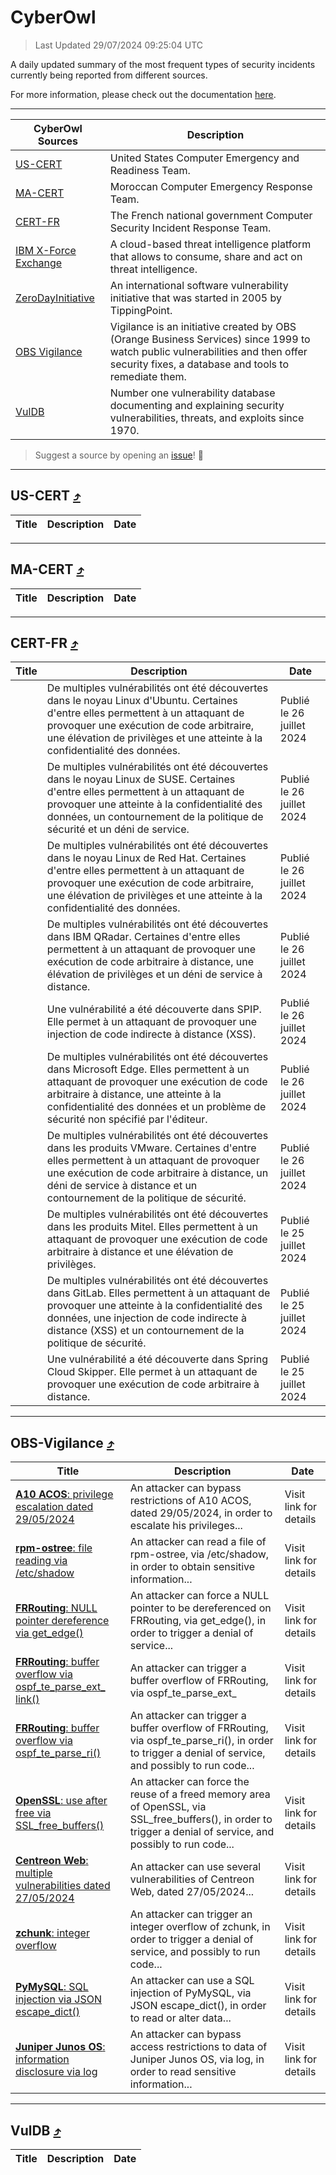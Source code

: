 
 <div id='top'></div>

# CyberOwl

 > Last Updated 29/07/2024 09:25:04 UTC
 
 A daily updated summary of the most frequent types of security incidents currently being reported from different sources.
 
 For more information, please check out the documentation [here](./docs/README.md).
 
 ---
 |CyberOwl Sources|Description|
 |---|---|
 |[US-CERT](#us-cert-arrow_heading_up)|United States Computer Emergency and Readiness Team.|
 |[MA-CERT](#ma-cert-arrow_heading_up)|Moroccan Computer Emergency Response Team.|
 |[CERT-FR](#cert-fr-arrow_heading_up)|The French national government Computer Security Incident Response Team.|
 |[IBM X-Force Exchange](#ibmcloud-arrow_heading_up)|A cloud-based threat intelligence platform that allows to consume, share and act on threat intelligence.|
 |[ZeroDayInitiative](#zerodayinitiative-arrow_heading_up)|An international software vulnerability initiative that was started in 2005 by TippingPoint.|
 |[OBS Vigilance](#obs-vigilance-arrow_heading_up)|Vigilance is an initiative created by OBS (Orange Business Services) since 1999 to watch public vulnerabilities and then offer security fixes, a database and tools to remediate them.|
 |[VulDB](#vuldb-arrow_heading_up)|Number one vulnerability database documenting and explaining security vulnerabilities, threats, and exploits since 1970.|
 
 > Suggest a source by opening an [issue](https://github.com/karimhabush/cyberowl/issues)! :raised_hands:
 ---

## US-CERT [:arrow_heading_up:](#cyberowl)

 |Title|Description|Date|
 |---|---|---|
 
 ---

## MA-CERT [:arrow_heading_up:](#cyberowl)

 |Title|Description|Date|
 |---|---|---|
 
 ---

## CERT-FR [:arrow_heading_up:](#cyberowl)

 |Title|Description|Date|
 |---|---|---|
 |[](https://www.cert.ssi.gouv.fr/avis/CERTFR-2024-AVI-0633/)|De multiples vulnérabilités ont été découvertes dans le noyau Linux d'Ubuntu. Certaines d'entre elles permettent à un attaquant de provoquer une exécution de code arbitraire, une élévation de privilèges et une atteinte à la confidentialité des données.|Publié le 26 juillet 2024|
 |[](https://www.cert.ssi.gouv.fr/avis/CERTFR-2024-AVI-0632/)|De multiples vulnérabilités ont été découvertes dans le noyau Linux de SUSE. Certaines d'entre elles permettent à un attaquant de provoquer une atteinte à la confidentialité des données, un contournement de la politique de sécurité et un déni de service.|Publié le 26 juillet 2024|
 |[](https://www.cert.ssi.gouv.fr/avis/CERTFR-2024-AVI-0631/)|De multiples vulnérabilités ont été découvertes dans le noyau Linux de Red Hat. Certaines d'entre elles permettent à un attaquant de provoquer une exécution de code arbitraire, une élévation de privilèges et une atteinte à la confidentialité des données.|Publié le 26 juillet 2024|
 |[](https://www.cert.ssi.gouv.fr/avis/CERTFR-2024-AVI-0630/)|De multiples vulnérabilités ont été découvertes dans IBM QRadar. Certaines d'entre elles permettent à un attaquant de provoquer une exécution de code arbitraire à distance, une élévation de privilèges et un déni de service à distance.|Publié le 26 juillet 2024|
 |[](https://www.cert.ssi.gouv.fr/avis/CERTFR-2024-AVI-0629/)|Une vulnérabilité a été découverte dans SPIP. Elle permet à un attaquant de provoquer une injection de code indirecte à distance (XSS).|Publié le 26 juillet 2024|
 |[](https://www.cert.ssi.gouv.fr/avis/CERTFR-2024-AVI-0628/)|De multiples vulnérabilités ont été découvertes dans Microsoft Edge. Elles permettent à un attaquant de provoquer une exécution de code arbitraire à distance, une atteinte à la confidentialité des données et un problème de sécurité non spécifié par l'éditeur.|Publié le 26 juillet 2024|
 |[](https://www.cert.ssi.gouv.fr/avis/CERTFR-2024-AVI-0627/)|De multiples vulnérabilités ont été découvertes dans les produits VMware. Certaines d'entre elles permettent à un attaquant de provoquer une exécution de code arbitraire à distance, un déni de service à distance et un contournement de la politique de sécurité.|Publié le 26 juillet 2024|
 |[](https://www.cert.ssi.gouv.fr/avis/CERTFR-2024-AVI-0626/)|De multiples vulnérabilités ont été découvertes dans les produits Mitel. Elles permettent à un attaquant de provoquer une exécution de code arbitraire à distance et une élévation de privilèges.|Publié le 25 juillet 2024|
 |[](https://www.cert.ssi.gouv.fr/avis/CERTFR-2024-AVI-0625/)|De multiples vulnérabilités ont été découvertes dans GitLab. Elles permettent à un attaquant de provoquer une atteinte à la confidentialité des données, une injection de code indirecte à distance (XSS) et un contournement de la politique de sécurité.|Publié le 25 juillet 2024|
 |[](https://www.cert.ssi.gouv.fr/avis/CERTFR-2024-AVI-0624/)|Une vulnérabilité a été découverte dans Spring Cloud Skipper. Elle permet à un attaquant de provoquer une exécution de code arbitraire à distance.|Publié le 25 juillet 2024|
 
 ---

## OBS-Vigilance [:arrow_heading_up:](#cyberowl)

 |Title|Description|Date|
 |---|---|---|
 |[<a href="https://vigilance.fr/vulnerability/A10-ACOS-privilege-escalation-dated-29-05-2024-44412" class="noirorange"><b>A10 ACOS</b>: privilege escalation dated 29/05/2024</a>](https://vigilance.fr/vulnerability/A10-ACOS-privilege-escalation-dated-29-05-2024-44412)|An attacker can bypass restrictions of A10 ACOS, dated 29/05/2024, in order to escalate his privileges...|Visit link for details|
 |[<a href="https://vigilance.fr/vulnerability/rpm-ostree-file-reading-via-etc-shadow-44410" class="noirorange"><b>rpm-ostree</b>: file reading via /etc/shadow</a>](https://vigilance.fr/vulnerability/rpm-ostree-file-reading-via-etc-shadow-44410)|An attacker can read a file of rpm-ostree, via /etc/shadow, in order to obtain sensitive information...|Visit link for details|
 |[<a href="https://vigilance.fr/vulnerability/FRRouting-NULL-pointer-dereference-via-get-edge-44409" class="noirorange"><b>FRRouting</b>: NULL pointer dereference via get_edge()</a>](https://vigilance.fr/vulnerability/FRRouting-NULL-pointer-dereference-via-get-edge-44409)|An attacker can force a NULL pointer to be dereferenced on FRRouting, via get_edge(), in order to trigger a denial of service...|Visit link for details|
 |[<a href="https://vigilance.fr/vulnerability/FRRouting-buffer-overflow-via-ospf-te-parse-ext-link-44408" class="noirorange"><b>FRRouting</b>: buffer overflow via ospf_te_parse_ext_<wbr>link()</wbr></a>](https://vigilance.fr/vulnerability/FRRouting-buffer-overflow-via-ospf-te-parse-ext-link-44408)|An attacker can trigger a buffer overflow of FRRouting, via ospf_te_parse_ext_|Visit link for details|
 |[<a href="https://vigilance.fr/vulnerability/FRRouting-buffer-overflow-via-ospf-te-parse-ri-44407" class="noirorange"><b>FRRouting</b>: buffer overflow via ospf_te_parse_ri()</a>](https://vigilance.fr/vulnerability/FRRouting-buffer-overflow-via-ospf-te-parse-ri-44407)|An attacker can trigger a buffer overflow of FRRouting, via ospf_te_parse_ri(), in order to trigger a denial of service, and possibly to run code...|Visit link for details|
 |[<a href="https://vigilance.fr/vulnerability/OpenSSL-use-after-free-via-SSL-free-buffers-44405" class="noirorange"><b>OpenSSL</b>: use after free via SSL_free_buffers()</a>](https://vigilance.fr/vulnerability/OpenSSL-use-after-free-via-SSL-free-buffers-44405)|An attacker can force the reuse of a freed memory area of OpenSSL, via SSL_free_buffers(), in order to trigger a denial of service, and possibly to run code...|Visit link for details|
 |[<a href="https://vigilance.fr/vulnerability/Centreon-Web-multiple-vulnerabilities-dated-27-05-2024-44402" class="noirorange"><b>Centreon Web</b>: multiple vulnerabilities dated 27/05/2024</a>](https://vigilance.fr/vulnerability/Centreon-Web-multiple-vulnerabilities-dated-27-05-2024-44402)|An attacker can use several vulnerabilities of Centreon Web, dated 27/05/2024...|Visit link for details|
 |[<a href="https://vigilance.fr/vulnerability/zchunk-integer-overflow-42729" class="noirorange"><b>zchunk</b>: integer overflow</a>](https://vigilance.fr/vulnerability/zchunk-integer-overflow-42729)|An attacker can trigger an integer overflow of zchunk, in order to trigger a denial of service, and possibly to run code...|Visit link for details|
 |[<a href="https://vigilance.fr/vulnerability/PyMySQL-SQL-injection-via-JSON-escape-dict-44401" class="noirorange"><b>PyMySQL</b>: SQL injection via JSON escape_dict()</a>](https://vigilance.fr/vulnerability/PyMySQL-SQL-injection-via-JSON-escape-dict-44401)|An attacker can use a SQL injection of PyMySQL, via JSON escape_dict(), in order to read or alter data...|Visit link for details|
 |[<a href="https://vigilance.fr/vulnerability/Juniper-Junos-OS-information-disclosure-via-log-44729" class="noirorange"><b>Juniper Junos OS</b>: information disclosure via log</a>](https://vigilance.fr/vulnerability/Juniper-Junos-OS-information-disclosure-via-log-44729)|An attacker can bypass access restrictions to data of Juniper Junos OS, via log, in order to read sensitive information...|Visit link for details|
 
 ---

## VulDB [:arrow_heading_up:](#cyberowl)

 |Title|Description|Date|
 |---|---|---|
 